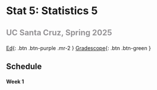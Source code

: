 # Stat 5: Statistics 5
## <p style="color: #959396;">UC Santa Cruz, Spring 2025</p>
[Ed](https://edstem.org/){: .btn .btn-purple .mr-2 }
[Gradescope](https://gradescope.com){: .btn .btn-green }

## Schedule
#### Week 1
